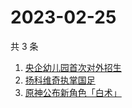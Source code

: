 # 2023-02-25

共 3 条

<!-- BEGIN -->
<!-- 最后更新时间 Sat Feb 25 2023 05:05:43 GMT+0800 (China Standard Time) -->

1. [央企幼儿园首次对外招生](https://www.zhihu.com/search?q=%E5%A4%AE%E4%BC%81%E5%B9%BC%E5%84%BF%E5%9B%AD%E9%A6%96%E6%AC%A1%E5%AF%B9%E5%A4%96%E6%8B%9B%E7%94%9F)
1. [扬科维奇执掌国足](https://www.zhihu.com/search?q=%E6%89%AC%E7%A7%91%E7%BB%B4%E5%A5%87%E6%89%A7%E6%8E%8C%E5%9B%BD%E8%B6%B3)
1. [原神公布新角色「白术」](https://www.zhihu.com/search?q=%E5%8E%9F%E7%A5%9E%E5%85%AC%E5%B8%83%E6%96%B0%E8%A7%92%E8%89%B2%E3%80%8C%E7%99%BD%E6%9C%AF%E3%80%8D)

<!-- END -->

